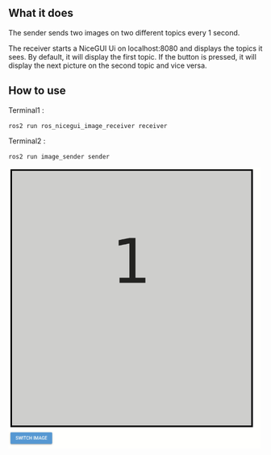 ## What it does
The sender sends two images on two different topics every 1 second.

The receiver starts a NiceGUI Ui on localhost:8080 and displays the topics it sees. By default, it will display the first topic. If the button is pressed, it will display the next picture on the second topic and vice versa.


## How to use

Terminal1 :
```
ros2 run ros_nicegui_image_receiver receiver
```

Terminal2 :
```
ros2 run image_sender sender
```


<img src="image_switcher.gif" width="500">
